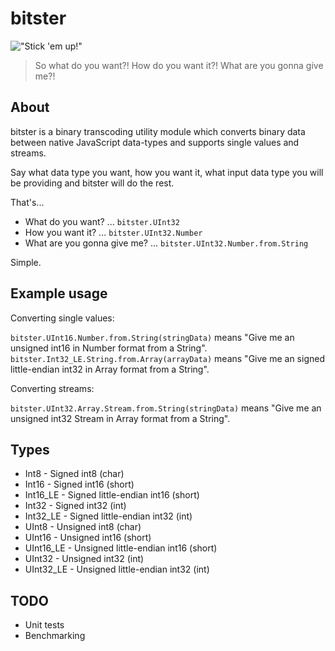 # bitster

!["Stick 'em up!"](http://gangster-movies.com/wp-content/uploads/2010/01/gangster-movies-scarface-1932.jpg "Stick 'em up!")

> So what do you want?! How do you want it?! What are you gonna give me?!

## About

bitster is a binary transcoding utility module which converts binary data between native JavaScript data-types and supports single values and streams.

Say what data type you want, how you want it, what input data type you will be providing and bitster will do the rest.

That's... 

* What do you want? ... `bitster.UInt32` 
* How you want it? ... `bitster.UInt32.Number` 
* What are you gonna give me? ... `bitster.UInt32.Number.from.String`

Simple.

## Example usage

Converting single values:

`bitster.UInt16.Number.from.String(stringData)` means "Give me an unsigned int16 in Number format from a String".
`bitster.Int32_LE.String.from.Array(arrayData)` means "Give me an signed little-endian int32 in Array format from a String".

Converting streams:

`bitster.UInt32.Array.Stream.from.String(stringData)` means "Give me an unsigned int32 Stream in Array format from a String".

## Types

* Int8 - Signed int8 (char)
* Int16 - Signed int16 (short)
* Int16_LE - Signed little-endian int16 (short)
* Int32 - Signed int32 (int)
* Int32_LE - Signed little-endian int32 (int)
* UInt8 - Unsigned int8 (char)
* UInt16 - Unsigned int16 (short)
* UInt16_LE - Unsigned little-endian int16 (short)
* UInt32 - Unsigned int32 (int)
* UInt32_LE - Unsigned little-endian int32 (int)

## TODO

* Unit tests
* Benchmarking